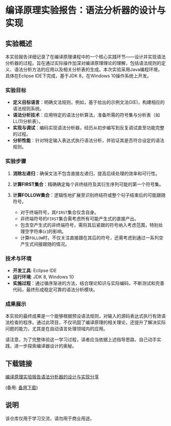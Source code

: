# 编译原理实验报告：语法分析器的设计与实现

## 实验概述

本实验报告详细记录了在编译原理课程中的一个核心实践环节——设计并实现语法分析器的过程。旨在通过实际操作加深对编译原理理论的理解，包括语法规则的定义、语法分析方法的应用以及相关分析表的生成。本次实验采用Java编程环境，具体在Eclipse IDE下完成，基于JDK 8，在Windows 10操作系统上开发。

### 实验目标

- **定义目标语言**：明确文法规则，例如，基于给出的示例文法G(E)，构建相应的语法规则系统。
- **语法分析技术**：应用特定的语法分析算法，准备所需的符号集与分析表（如LL(1)分析表）。
- **实现与调试**：编码实现语法分析器，经历从初步编写到反复调试直至功能完整的过程。
- **分析性能**：针对特定输入表达式执行语法分析，并验证其是否符合设定的语法规则。

### 实验步骤

1. **消除左递归**：确保文法不包含直接左递归，提高后续处理的效率和可行性。
2. **计算FIRST集合**：精确确定每个非终结符及其衍生序列可能的第一个符号集。
3. **计算FOLLOW集合**：逻辑性地扩展至识别终结符或整个句子结束后的可能跟随符号。
   
   - 对于终端符号，其`FIRST`集合仅含自身。
   - 非终端符号的`FIRST`集合需考虑所有可能产生式的直接产出。
   - 包含空产生式的非终端符号，需将其后紧跟的符号纳入考虑范围，特别处理空字符串(`ε`)的影响。
   - 计算`FOLLOW`时，不仅关注直接跟在其后的符号，还需考虑到通过一系列空产生式间接跟随的情况。

### 技术与环境

- **开发工具**: Eclipse IDE
- **运行环境**: JDK 8, Windows 10
- **实施过程**：通过循序渐进的方法，结合理论知识与实际编码，不断测试和完善代码，最终形成稳定可靠的语法分析模块。

### 成果展示

本实验的最终成果是一个能够根据预设语法规则，对输入的源码表达式执行有效语法检查的程序。通过此项目，不仅巩固了编译原理的相关理论，还提升了解决实际问题的能力，尤其是在自动语言处理领域内的应用。

请注意，为了完整体验这一学习过程，读者应当依据上述指导思路，自己动手实践，进一步探索编译器设计的奥秘。

## 下载链接
[编译原理实验报告语法分析器的设计与实现分享](https://pan.quark.cn/s/ebb5ae20bdf4) 

(备用: [备用下载](https://pan.baidu.com/s/1Hjmkx9V9WTLnmPCkeXcPKw?pwd=1234))

## 说明

该仓库仅用于学习交流，请勿用于商业用途。
